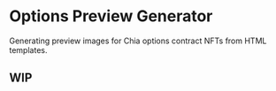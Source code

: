 # Options Preview Generator

Generating preview images for Chia options contract NFTs from HTML templates.

## WIP
